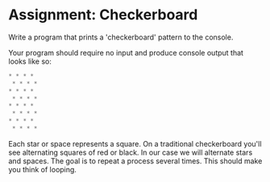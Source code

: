 # Assignment: Checkerboard

Write a program that prints a 'checkerboard' pattern to the console.

Your program should require no input and produce console output that looks like so:

```python
* * * *
 * * * *
* * * *
 * * * *
* * * *
 * * * *
* * * *
 * * * *
```

Each star or space represents a square. On a traditional checkerboard you'll see alternating squares of red or black. In our case we will alternate stars and spaces. The goal is to repeat a process several times. This should make you think of looping.
